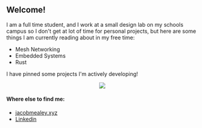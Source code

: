 ## Welcome! 


I am a full time student, and I work at a small design lab on my schools campus so I don't get at lot of time for personal projects, but here are some things I am currently reading about in my free time:


 - Mesh Networking
 - Embedded Systems
 - Rust
 
I have pinned some projects I'm actively developing!
<p align="center">
         <img src="https://github-profile-summary-cards.vercel.app/api/cards/profile-details?username=jacobmealey&theme=default"/>
</p>

#### Where else to find me:
 - [jacobmealey.xyz](https://www.jacobmealey.xyz)
 - [Linkedin](https://www.linkedin.com/in/jacobmealey)
 
 
